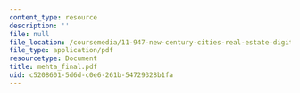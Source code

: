 ```yaml
---
content_type: resource
description: ''
file: null
file_location: /coursemedia/11-947-new-century-cities-real-estate-digital-technology-and-design-fall-2004/c52086015d6dc0e6261b54729328b1fa_mehta_final.pdf
file_type: application/pdf
resourcetype: Document
title: mehta_final.pdf
uid: c5208601-5d6d-c0e6-261b-54729328b1fa
---
```


